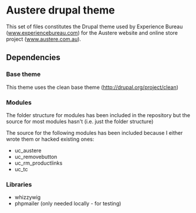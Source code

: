 # Austere drupal theme

This set of files constitutes the Drupal theme used by Experience Bureau (www.experiencebureau.com) for the Austere website and online store project (www.austere.com.au).

## Dependencies

### Base theme

This theme uses the clean base theme (http://drupal.org/project/clean)

### Modules

The folder structure for modules has been included in the repository but the source for most modules hasn't (i.e. just the folder structure)

The source for the following modules has been included because I either wrote them or hacked existing ones:

* uc_austere
* uc_removebutton
* uc_rm_productlinks
* uc_tc

### Libraries

* whizzywig
* phpmailer (only needed locally - for testing)

